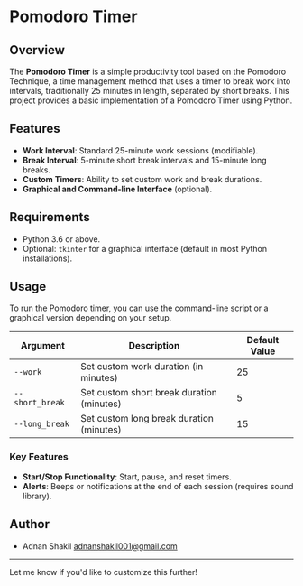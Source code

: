 # Pomodoro Timer

## Overview
The **Pomodoro Timer** is a simple productivity tool based on the Pomodoro Technique, a time management method that uses a timer to break work into intervals, traditionally 25 minutes in length, separated by short breaks. This project provides a basic implementation of a Pomodoro Timer using Python.

## Features
- **Work Interval**: Standard 25-minute work sessions (modifiable).
- **Break Interval**: 5-minute short break intervals and 15-minute long breaks.
- **Custom Timers**: Ability to set custom work and break durations.
- **Graphical and Command-line Interface** (optional).

## Requirements
- Python 3.6 or above.
- Optional: `tkinter` for a graphical interface (default in most Python installations).

## Usage
To run the Pomodoro timer, you can use the command-line script or a graphical version depending on your setup.

| Argument      | Description                              | Default Value |
|---------------|------------------------------------------|---------------|
| `--work`      | Set custom work duration (in minutes)     | 25            |
| `--short_break` | Set custom short break duration (minutes) | 5             |
| `--long_break`  | Set custom long break duration (minutes)  | 15            |

### Key Features
- **Start/Stop Functionality**: Start, pause, and reset timers.
- **Alerts**: Beeps or notifications at the end of each session (requires sound library).


## Author
- Adnan Shakil
  adnanshakil001@gmail.com
---

Let me know if you'd like to customize this further!
